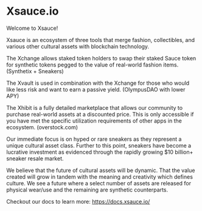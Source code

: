 # Xsauce.io
Welcome to Xsauce! 

Xsauce is an ecosystem of three tools that merge fashion, collectibles, and various other cultural assets with blockchain technology.

The Xchange allows staked token holders to swap their staked Sauce token for synthetic tokens pegged to the value of real-world fashion items.(Synthetix + Sneakers) 

The Xvault is used in combination with the Xchange for those who would like less risk and want to earn a passive yield. (OlympusDAO with lower APY)

The Xhibit is a fully detailed marketplace that allows our community to purchase real-world assets at a discounted price. This is only accessible if you have met the specific utilization requirements of other apps in the ecosystem. (overstock.com)

Our immediate focus is on hyped or rare sneakers as they represent a unique cultural asset class. Further to this point, sneakers have become a lucrative investment as evidenced through the rapidly growing $10 billion+ sneaker resale market.

We believe that the future of cultural assets will be dynamic. That the value created will grow in tandem with the meaning and creativity which defines culture. We see a future where a select number of assets are released for physical wear/use and the remaining are synthetic counterparts.

Checkout our docs to learn more: https://docs.xsauce.io/
